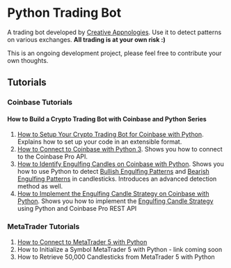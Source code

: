 # Python Trading Bot
A trading bot developed by [Creative Appnologies](https://www.creativeappnologies.com/). Use it to detect patterns on various exchanges. 
**All trading is at your own risk :)**

This is an ongoing development project, please feel free to contribute your own thoughts. 

## Tutorials
### Coinbase Tutorials
#### How to Build a Crypto Trading Bot with Coinbase and Python Series
1. [How to Setup Your Crypto Trading Bot for Coinbase with Python](https://medium.com/@appnologyjames/how-to-connect-to-coinbase-with-python-3-97cf53856fcd). Explains how to set up your code in an extensible format.
2. [How to Connect to Coinbase with Python 3](https://medium.com/@appnologyjames/how-to-connect-to-coinbase-with-python-3-97cf53856fcd). Shows you how to connect to the Coinbase Pro API.
3. [How to Identify Engulfing Candles on Coinbase with Python](https://medium.com/@appnologyjames/how-to-identify-engulfing-candles-on-coinbase-with-python-27c6db4eda57). Shows you how to use Python to detect [Bullish Engulfing Patterns](https://www.investopedia.com/terms/b/bullishengulfingpattern.asp) and [Bearish Engulfing Patterns](https://www.investopedia.com/terms/b/bearishengulfingp.asp) in candlesticks. Introduces an advanced detection method as well.
4. [How to Implement the Engulfing Candle Strategy on Coinbase with Python](https://medium.com/@appnologyjames/how-to-implement-the-engulfing-candle-strategy-on-coinbase-with-python-23ea20dbb502). Shows you how to implement the [Engulfing Candle Strategy](https://www.thebalancemoney.com/engulfing-candle-day-trading-strategy-1030873) using Python and Coinbase Pro REST API

### MetaTrader Tutorials
1. [How to Connect to MetaTrader 5 with Python](https://appnologyjames.medium.com/how-to-connect-to-metatrader-5-with-python-8db3501cefff)
2. How to Initialize a Symbol MetaTrader 5 with Python - link coming soon
3. How to Retrieve 50,000 Candlesticks from MetaTrader 5 with Python
